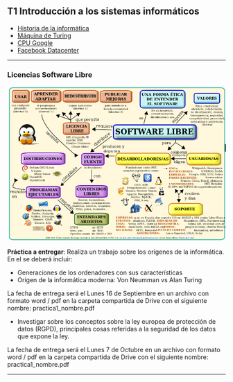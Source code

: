 
## T1  Introducción a los sistemas informáticos

- <a href="https://www.youtube.com/watch?v=8tpxARw1X04&t=145s">Historia de la informática</a>
- <a href="https://www.youtube.com/watch?v=HQF-QbIoTCw">Máquina de Turing</a> 
- <a href="https://www.youtube.com/watch?v=zDAYZU4A3w0">CPU Google</a>
- <a href="https://www.youtube.com/watch?v=2l6gI-ksdKs">Facebook Datacenter</a>

****

### Licencias Software Libre

![software libre](../images/slibre.png)

**Práctica a entregar**: Realiza un trabajo sobre los orígenes de la informática. En el se deberá incluir:
- Generaciones de los ordenadores con sus características
- Origen de la informática moderna: Von Neumman vs Alan Turing

La fecha de entrega será el Lunes 16 de Septiembre en un archivo con formato word / pdf en la carpeta compartida de Drive con el siguiente nombre: practica1_nombre.pdf

- Investigar sobre los conceptos sobre la ley europea de protección de datos (RGPD), principales cosas referidas a la seguridad de los datos que expone la ley. 

La fecha de entrega será el Lunes 7 de Octubre en un archivo con formato word / pdf en la carpeta compartida de Drive con el siguiente nombre: practica1_nombre.pdf

****

